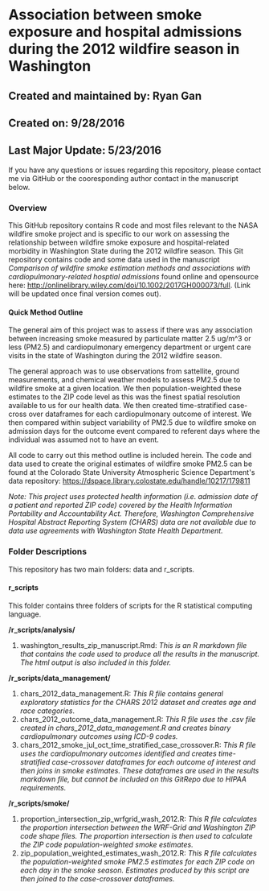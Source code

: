 # Association between smoke exposure and hospital admissions during the 2012 wildfire season in Washington
## Created and maintained by: Ryan Gan
## Created on: 9/28/2016
## Last Major Update: 5/23/2016

If you have any questions or issues regarding this repository, please contact me via GitHub or the cooresponding author contact in the manuscript below.

### Overview

This GitHub repository contains R code and most files relevant to the NASA wildfire smoke project and is specific to our work on assessing the relationship between wildfire smoke exposure and hospital-related morbidity in Washington State during the 2012 wildfire season. This Git repository contains code and some data used in the manuscript *Comparison of wildfire smoke estimation methods and associations with cardiopulmonary-related hosptial admissions* found online and opensource here: http://onlinelibrary.wiley.com/doi/10.1002/2017GH000073/full. (Link will be updated once final version comes out).

#### Quick Method Outline

The general aim of this project was to assess if there was any association between increasing smoke measured by particulate matter 2.5 ug/m^3 or less (PM2.5) and cardiopulmonary emergency department or urgent care visits in the state of Washington during the 2012 wildfire season. 

The general approach was to use observations from sattellite, ground measurements, and chemical weather models to assess PM2.5 due to wildfire smoke at a given location. We then population-weighted these estimates to the ZIP code level as this was the finest spatial resolution available to us for our health data. We then created time-stratified case-cross over dataframes for each cardiopulmonary outcome of interest. We then compared within subject variability of PM2.5 due to wildfire smoke on admission days for the outcome event compared to referent days where the individual was assumed not to have an event. 

All code to carry out this method outline is included herein. The code and data used to create the original estimates of wildfire smoke PM2.5 can be found at the Colorado State University Atmospheric Science Department's data repository: https://dspace.library.colostate.edu/handle/10217/179811

*Note: This project uses protected health information (i.e. admission date of a patient and reported ZIP code) covered by the Health Information Portability and Accountability Act. Therefore, Washington Comprehensive Hospital Abstract Reporting System (CHARS) data are not available due to data use agreements with Washington State Health Department.*

### Folder Descriptions

This repository has two main folders: data and r_scripts. 

#### r_scripts 

This folder contains three folders of scripts for the R statistical computing language. 

**/r_scripts/analysis/**
1. washington_results_zip_manuscript.Rmd: *This is an R markdown file that contains the code used to produce all the results in the manuscript. The html output is also included in this folder.*

**/r_scripts/data_management/**
1. chars_2012_data_management.R: *This R file contains general exploratory statistics for the CHARS 2012 dataset and creates age and race categories*.
2. chars_2012_outcome_data_management.R: *This R file uses the .csv file created in chars_2012_data_management.R and creates binary cardiopulmonary outcomes using ICD-9 codes.*
3. chars_2012_smoke_jul_oct_time_stratified_case_crossover.R: *This R file uses the cardiopulmonary outcomes identified and creates time-stratified case-crossover dataframes for each outcome of interest and then joins in smoke estimates. These dataframes are used in the results markdown file, but cannot be included on this GitRepo due to HIPAA requirements.*

**/r_scripts/smoke/**
1. proportion_intersection_zip_wrfgrid_wash_2012.R: *This R file calculates the proportion intersection between the WRF-Grid and Washington ZIP code shape files. The proportion intersection is then used to calculate the ZIP code population-weighted smoke estimates.*
2. zip_population_weighted_estimates_wash_2012.R: *This R file calculates the population-weighted smoke PM2.5 estimates for each ZIP code on each day in the smoke season. Estimates produced by this script are then joined to the case-crossover dataframes.*
 
 
